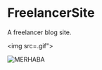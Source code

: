 # FreelancerSite
A freelancer blog  site.

<img src=.gif">

![MERHABA]([https://www.google.com/url?sa=i&url=https%3A%2F%2Fwww.pinterest.com%2Fpin%2F823877325576158371%2F&psig=AOvVaw15kXDaRAIsJHEm9jEeULud&ust=1668714562697000&source=images&cd=vfe&ved=0CA8QjRxqFwoTCIjgiqO8s_sCFQAAAAAdAAAAABAI](https://bczl.meb.k12.tr/meb_iys_dosyalar/34/06/969693/resimler/2021_04/k_02102337_2118fbf0-51e6-477f-b6f7-175761b15217.jpg))
